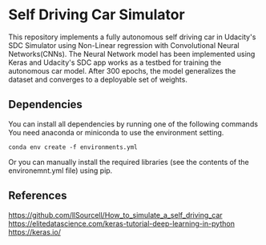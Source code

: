 # Self Driving Car Simulator

This repository implements a fully autonomous self driving car in Udacity's SDC Simulator using Non-Linear regression with Convolutional Neural Networks(CNNs). The Neural Network model has been implemented using Keras and Udacity's SDC app works as a testbed for training the autonomous car model. After 300 epochs, the model generalizes the dataset and converges to a deployable set of weights.

## Dependencies

You can install all dependencies by running one of the following commands
You need anaconda or miniconda to use the environment setting.

`conda env create -f environments.yml `

Or you can manually install the required libraries (see the contents of the environemnt.yml file) using pip.

## References


https://github.com/llSourcell/How_to_simulate_a_self_driving_car
https://elitedatascience.com/keras-tutorial-deep-learning-in-python
https://keras.io/
